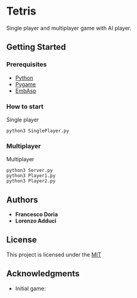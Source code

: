 # Tetris

Single player and multiplayer game with AI player.

## Getting Started

### Prerequisites

- [Python](https://www.python.org/shell/)
- [Pygame](https://www.pygame.org/news)
- [EmbAsp](https://www.mat.unical.it/calimeri/projects/embasp/)

### How to start

Single player

    python3 SinglePlayer.py

### Multiplayer

Multiplayer

    python3 Server.py
    python3 Player1.py
    python3 Player2.py

## Authors

  - **Francesco Doria**
  - **Lorenzo Adduci**

## License

This project is licensed under the [MIT](LICENSE.md)

## Acknowledgments

  - Initial game: 
